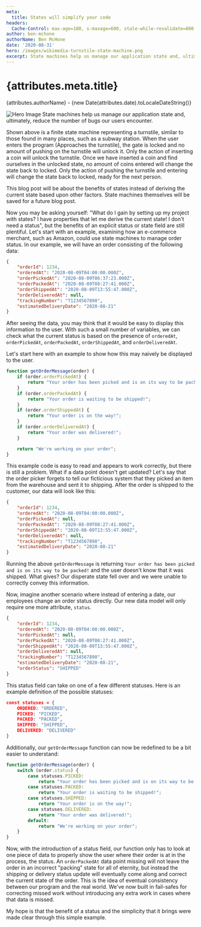 ```yaml
---
meta:
  title: States will simplify your code
headers:
  Cache-Control: max-age=180, s-maxage=600, stale-while-revalidate=600
author: ben-mchone
authorName: Ben McHone
date: '2020-08-31'
hero: /images/wikimedia-turnstile-state-machine.png
excerpt: State machines help us manage our application state and, ultimately, reduce the number of bugs our users encounter.
---
```

# {attributes.meta.title}
{attributes.authorName} - {new Date(attributes.date).toLocaleDateString()}

<img alt="Hero Image" src={attributes.hero} />
State machines help us manage our application state and, ultimately, reduce the number of bugs our users encounter.

Shown above is a finite state machine representing a turnstile, similar to those found in many places, such as a subway station. When the user enters the program (Approaches the turnstile), the gate is locked and no amount of pushing on the turnstile will unlock it. Only the action of inserting a coin will unlock the turnstile. Once we have inserted a coin and find ourselves in the unlocked state, no amount of coins entered will change the state back to locked. Only the action of pushing the turnstile and entering will change the state back to locked, ready for the next person.

This blog post will be about the benefits of states instead of deriving the current state based upon other factors. State machines themselves will be saved for a future blog post. 

Now you may be asking yourself: "What do I gain by setting up my project with states? I have properties that let me derive the current state! I don't need a status", but the benefits of an explicit status or state field are still plentiful. Let's start with an example, examining how an e-commerce merchant, such as Amazon, could use state machines to manage order status. In our example, we will have an order consisting of the following data:

```json
{
    "orderId": 1234,
    "orderedAt": "2020-08-09T04:00:00.000Z",
    "orderPickedAt": "2020-08-09T06:37:23.000Z",
    "orderPackedAt": "2020-08-09T08:27:41.000Z",
    "orderShippedAt": "2020-08-09T13:55:47.000Z",
    "orderDeliveredAt": null,
    "trackingNumber": "T1234567890",
    "estimatedDeliveryDate": "2020-08-21"
}
```

After seeing the data, you may think that it would be easy to display this information to the user. With such a small number of variables, we can check what the current status is based on the presence of `orderedAt`, `orderPickedAt`, `orderPackedAt`, `orderShippedAt`, and `orderDeliveredAt`.

Let's start here with an example to show how this may naively be displayed to the user.

```Javascript
function getOrderMessage(order) {
    if (order.orderPickedAt) {
        return "Your order has been picked and is on its way to be packed!";
    }
    if (order.orderPackedAt) {
        return "Your order is waiting to be shipped!";
    }
    if (order.orderShippedAt) {
        return "Your order is on the way!";
    }
    if (order.orderDeliveredAt) {
        return "Your order was delivered!";
    }

    return "We're working on your order";
}

```

This example code is easy to read and appears to work correctly, but there is still a problem. What if a data point doesn't get updated? Let's say that the order picker forgets to tell our ficticious system that they picked an item from the warehouse and sent it to shipping. After the order is shipped to the customer, our data will look like this:

```json
{
    "orderId": 1234,
    "orderedAt": "2020-08-09T04:00:00.000Z",
    "orderPickedAt": null,
    "orderPackedAt": "2020-08-09T08:27:41.000Z",
    "orderShippedAt": "2020-08-09T13:55:47.000Z",
    "orderDeliveredAt": null,
    "trackingNumber": "T1234567890",
    "estimatedDeliveryDate": "2020-08-21"
}
```

Running the above `getOrderMessage` is returning `Your order has been picked and is on its way to be packed!` and the user doesn't know that it was shipped. What gives? Our disperate state fell over and we were unable to correctly convey this information.  
  
Now, imagine another scenario where instead of entering a date, our employees change an order status directly. Our new data model will only require one more attribute, `status`.

```json
{
    "orderId": 1234,
    "orderedAt": "2020-08-09T04:00:00.000Z",
    "orderPickedAt": null,
    "orderPackedAt": "2020-08-09T08:27:41.000Z",
    "orderShippedAt": "2020-08-09T13:55:47.000Z",
    "orderDeliveredAt": null,
    "trackingNumber": "T1234567890",
    "estimatedDeliveryDate": "2020-08-21",
    "orderStatus": "SHIPPED"
}
```
This status field can take on one of a few different statuses. Here is an example definition of the possible statuses:

```json
const statuses = {
    ORDERED: "ORDERED",
    PICKED: "PICKED",
    PACKED: "PACKED",
    SHIPPED: "SHIPPED",
    DELIVERED: "DELIVERED"
}
```

Additionally, our `getOrderMessage` function can now be redefined to be a bit easier to understand:

```javascript
function getOrderMessage(order) {
    switch (order.status) {
        case statuses.PICKED:
            return "Your order has been picked and is on its way to be packed!";
        case statuses.PACKED:
            return "Your order is waiting to be shipped!";
        case statuses.SHIPPED:
            return "Your order is on the way!";
        case statuses.DELIVERED:
            return "Your order was delivered!";
        default:
            return "We're working on your order";
    }
}
```

Now, with the introduction of a status field, our function only has to look at one piece of data to properly show the user where their order is at in the process, the status. An `orderPackedAt` data point missing will not leave the order in an incorrect "packing" state for all of eternity, but instead the shipping or delivery status update will eventually come along and correct the current state of the order. 
This is the idea of eventual consistency between our program and the real world. We've now built in fail-safes for correcting missed work without introducing any extra work in cases where that data is missed.

My hope is that the benefit of a status and the simplicity that it brings were made clear through this simple example.
